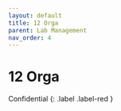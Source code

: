 ```yaml
---
layout: default
title: 12 Orga
parent: Lab Management
nav_order: 4
---
```


# 12 Orga
Confidential
{: .label .label-red }

